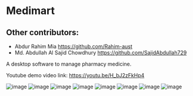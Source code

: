 # Medimart

## Other contributors:
- Abdur Rahim Mia https://github.com/Rahim-aust
- Md. Abdullah Al Sajid Chowdhury https://github.com/SajidAbdullah729

A desktop software to manage pharmacy medicine.

Youtube demo video link: https://youtu.be/H_bJ2zFkHp4

![image](https://user-images.githubusercontent.com/66373332/236642501-a006824a-1178-4762-8dc5-5041b5317d3d.png)
![image](https://user-images.githubusercontent.com/66373332/236642508-551bcd0b-3ac2-415a-9b12-0f3135b78f7c.png)
![image](https://user-images.githubusercontent.com/66373332/236642546-42c7dc6c-1616-407e-9142-859c8fe5a4cf.png)
![image](https://user-images.githubusercontent.com/66373332/236642567-2656815d-26ca-4e6d-a72f-0ec87da037f2.png)
![image](https://user-images.githubusercontent.com/66373332/236642585-7d8b8a4a-5935-48f9-bf2a-9ca03cc750f8.png)
![image](https://user-images.githubusercontent.com/66373332/236642608-60469d48-78ed-40e8-a6cc-c176a0d25af9.png)
![image](https://user-images.githubusercontent.com/66373332/236642628-5b52f08e-8e4e-4cb6-bb95-1bc251cb3ad9.png)
![image](https://user-images.githubusercontent.com/66373332/236642669-57a53256-1d8f-4cac-b880-4a065a4094b2.png)
